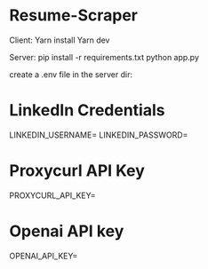 # Resume-Scraper


Client:
Yarn install
Yarn dev



Server:
pip install -r requirements.txt
python app.py

create a .env file in the server dir:

# LinkedIn Credentials
LINKEDIN_USERNAME=
LINKEDIN_PASSWORD=

# Proxycurl API Key
PROXYCURL_API_KEY=

# Openai API key
OPENAI_API_KEY=



